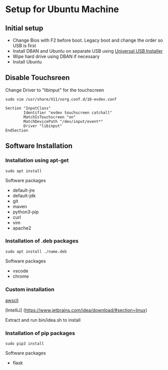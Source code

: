 # Setup for Ubuntu Machine

## Initial setup

* Change Bios with F2 before boot. Legacy boot and change the order so USB is first
* Install DBAN and Ubuntu on separate USB using [Universal USB Installer](https://www.pendrivelinux.com/universal-usb-installer-easy-as-1-2-3/)
* Wipe hard drive using DBAN if necessary
* Install Ubuntu

## Disable Touchsreen

Change Driver to "libinput" for the touchscreen

`sudo vim /usr/share/X11/xorg.conf.d/10-evdev.conf`

```
Section "InputClass"
        Identifier "evdev touchscreen catchall"
        MatchIsTouchscreen "on"
        MatchDevicePath "/dev/input/event*"
        Driver "libinput"
EndSection
```


## Software Installation

### Installation using apt-get

`sudo apt install`

Software packages
* default-jre
* default-jdk
* git
* maven
* python3-pip
* curl
* vim
* apache2

### Installation of .deb packages

`sudo apt install ./name.deb`

Software packages
* vscode
* chrome

### Custom installation

[awscli](http://docs.aws.amazon.com/cli/latest/userguide/awscli-install-bundle.html) 

[IntelliJ]
(https://www.jetbrains.com/idea/download/#section=linux)

Extract and run bin/idea.sh to install

### Installation of pip packages

`sudo pip3 install`

Software packages
* flask

